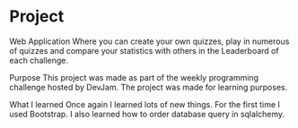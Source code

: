 # Project
Web Application
Where you can create your own quizzes, play in numerous of quizzes and compare your statistics with others in the Leaderboard of each challenge.

Purpose
This project was made as part of the weekly programming challenge hosted by DevJam. The project was made for learning purposes.

What I learned
Once again I learned lots of new things. For the first time I used Bootstrap. I also learned how to order database query in sqlalchemy.
